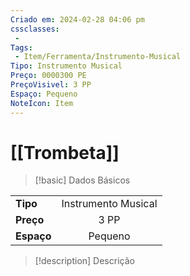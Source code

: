 ```yaml
---
Criado em: 2024-02-28 04:06 pm
cssclasses:
 - 
Tags:
 - Item/Ferramenta/Instrumento-Musical
Tipo: Instrumento Musical
Preço: 0000300 PE
PreçoVisivel: 3 PP
Espaço: Pequeno
NoteIcon: Item
---
```

# [[Trombeta]]

> [!basic] Dados Básicos
> 
|            |     |
| ---------- |:---:|
| **Tipo**   |   Instrumento Musical   |
| **Preço**  |   3 PP   |
| **Espaço** |   Pequeno   |
>
 
> [!description] Descrição
> 
>
